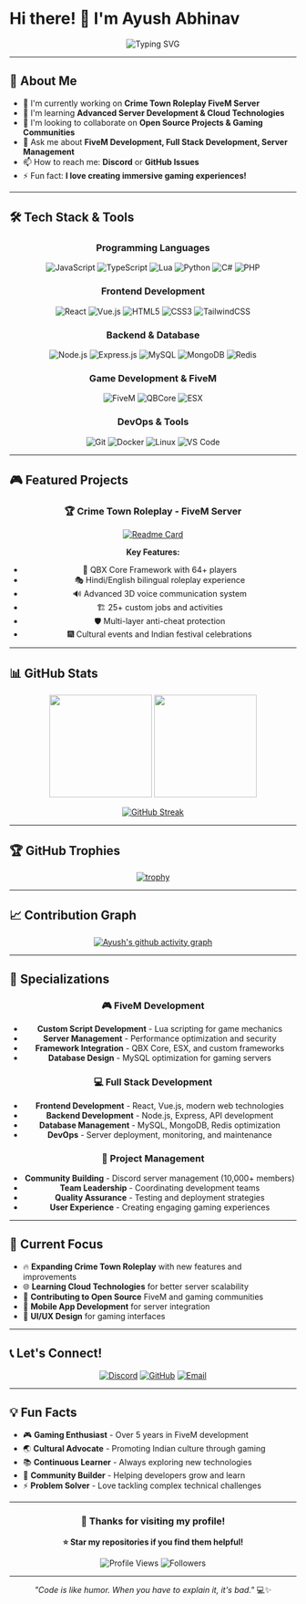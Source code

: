 # Hi there! 👋 I'm Ayush Abhinav

<div align="center">
  
  ![Typing SVG](https://readme-typing-svg.herokuapp.com?font=Fira+Code&size=24&duration=3000&pause=1000&color=00D4FF&center=true&vCenter=true&multiline=true&width=600&height=100&lines=Full+Stack+Developer+%F0%9F%9A%80;FiveM+Server+Developer+%F0%9F%8E%AE;Open+Source+Enthusiast+%F0%9F%92%BB;Always+Learning+Something+New+%F0%9F%93%9A)

</div>

---

## 🚀 About Me

- 🔭 I'm currently working on **Crime Town Roleplay FiveM Server**
- 🌱 I'm learning **Advanced Server Development & Cloud Technologies**
- 👯 I'm looking to collaborate on **Open Source Projects & Gaming Communities**
- 💬 Ask me about **FiveM Development, Full Stack Development, Server Management**
- 📫 How to reach me: **Discord** or **GitHub Issues**
- ⚡ Fun fact: **I love creating immersive gaming experiences!**

---

## 🛠️ Tech Stack & Tools

<div align="center">

### Programming Languages
![JavaScript](https://img.shields.io/badge/JavaScript-F7DF1E?style=for-the-badge&logo=javascript&logoColor=black)
![TypeScript](https://img.shields.io/badge/TypeScript-007ACC?style=for-the-badge&logo=typescript&logoColor=white)
![Lua](https://img.shields.io/badge/Lua-2C2D72?style=for-the-badge&logo=lua&logoColor=white)
![Python](https://img.shields.io/badge/Python-3776AB?style=for-the-badge&logo=python&logoColor=white)
![C#](https://img.shields.io/badge/C%23-239120?style=for-the-badge&logo=c-sharp&logoColor=white)
![PHP](https://img.shields.io/badge/PHP-777BB4?style=for-the-badge&logo=php&logoColor=white)

### Frontend Development
![React](https://img.shields.io/badge/React-20232A?style=for-the-badge&logo=react&logoColor=61DAFB)
![Vue.js](https://img.shields.io/badge/Vue.js-35495E?style=for-the-badge&logo=vue.js&logoColor=4FC08D)
![HTML5](https://img.shields.io/badge/HTML5-E34F26?style=for-the-badge&logo=html5&logoColor=white)
![CSS3](https://img.shields.io/badge/CSS3-1572B6?style=for-the-badge&logo=css3&logoColor=white)
![TailwindCSS](https://img.shields.io/badge/Tailwind_CSS-38B2AC?style=for-the-badge&logo=tailwind-css&logoColor=white)

### Backend & Database
![Node.js](https://img.shields.io/badge/Node.js-43853D?style=for-the-badge&logo=node.js&logoColor=white)
![Express.js](https://img.shields.io/badge/Express.js-404D59?style=for-the-badge)
![MySQL](https://img.shields.io/badge/MySQL-00000F?style=for-the-badge&logo=mysql&logoColor=white)
![MongoDB](https://img.shields.io/badge/MongoDB-4EA94B?style=for-the-badge&logo=mongodb&logoColor=white)
![Redis](https://img.shields.io/badge/Redis-DC382D?style=for-the-badge&logo=redis&logoColor=white)

### Game Development & FiveM
![FiveM](https://img.shields.io/badge/FiveM-F40000?style=for-the-badge&logo=fivem&logoColor=white)
![QBCore](https://img.shields.io/badge/QBCore-FF6B35?style=for-the-badge&logo=gamepad&logoColor=white)
![ESX](https://img.shields.io/badge/ESX-4CAF50?style=for-the-badge&logo=gamepad&logoColor=white)

### DevOps & Tools
![Git](https://img.shields.io/badge/Git-F05032?style=for-the-badge&logo=git&logoColor=white)
![Docker](https://img.shields.io/badge/Docker-2496ED?style=for-the-badge&logo=docker&logoColor=white)
![Linux](https://img.shields.io/badge/Linux-FCC624?style=for-the-badge&logo=linux&logoColor=black)
![VS Code](https://img.shields.io/badge/VS_Code-007ACC?style=for-the-badge&logo=visual-studio-code&logoColor=white)

</div>

---

## 🎮 Featured Projects

<div align="center">

### 🏆 Crime Town Roleplay - FiveM Server
[![Readme Card](https://github-readme-stats.vercel.app/api/pin/?username=ayushabhinav-dev&repo=Revival&theme=tokyonight&hide_border=true)](https://github.com/ayushabhinav-dev/Revival)

**Key Features:**
- 🌟 QBX Core Framework with 64+ players
- 🎭 Hindi/English bilingual roleplay experience
- 🔊 Advanced 3D voice communication system
- 🏗️ 25+ custom jobs and activities
- 🛡️ Multi-layer anti-cheat protection
- 🎆 Cultural events and Indian festival celebrations

</div>

---

## 📊 GitHub Stats

<div align="center">
  
  <img height="180em" src="https://github-readme-stats.vercel.app/api?username=ayushabhinav-dev&show_icons=true&theme=tokyonight&include_all_commits=true&count_private=true&hide_border=true"/>
  <img height="180em" src="https://github-readme-stats.vercel.app/api/top-langs/?username=ayushabhinav-dev&layout=compact&langs_count=8&theme=tokyonight&hide_border=true"/>

</div>

<div align="center">
  
  [![GitHub Streak](https://streak-stats.demolab.com/?user=ayushabhinav-dev&theme=tokyonight&hide_border=true)](https://git.io/streak-stats)

</div>

---

## 🏆 GitHub Trophies

<div align="center">
  
[![trophy](https://github-profile-trophy.vercel.app/?username=ayushabhinav-dev&theme=tokyonight&no-frame=true&no-bg=true&margin-w=4&column=7)](https://github.com/ryo-ma/github-profile-trophy)

</div>

---

## 📈 Contribution Graph

<div align="center">

[![Ayush's github activity graph](https://github-readme-activity-graph.vercel.app/graph?username=ayushabhinav-dev&theme=tokyo-night&hide_border=true)](https://github.com/ashutosh00710/github-readme-activity-graph)

</div>

---

## 🌟 Specializations

<div align="center">

### 🎮 FiveM Development
- **Custom Script Development** - Lua scripting for game mechanics
- **Server Management** - Performance optimization and security
- **Framework Integration** - QBX Core, ESX, and custom frameworks
- **Database Design** - MySQL optimization for gaming servers

### 💻 Full Stack Development
- **Frontend Development** - React, Vue.js, modern web technologies
- **Backend Development** - Node.js, Express, API development
- **Database Management** - MySQL, MongoDB, Redis optimization
- **DevOps** - Server deployment, monitoring, and maintenance

### 🚀 Project Management
- **Community Building** - Discord server management (10,000+ members)
- **Team Leadership** - Coordinating development teams
- **Quality Assurance** - Testing and deployment strategies
- **User Experience** - Creating engaging gaming experiences

</div>

---

## 🎯 Current Focus

- 🔥 **Expanding Crime Town Roleplay** with new features and improvements
- 🌐 **Learning Cloud Technologies** for better server scalability
- 🤝 **Contributing to Open Source** FiveM and gaming communities
- 📱 **Mobile App Development** for server integration
- 🎨 **UI/UX Design** for gaming interfaces

---

## 📞 Let's Connect!

<div align="center">

[![Discord](https://img.shields.io/badge/Discord-7289DA?style=for-the-badge&logo=discord&logoColor=white)](https://discord.gg/yGaP4CRsny)
[![GitHub](https://img.shields.io/badge/GitHub-100000?style=for-the-badge&logo=github&logoColor=white)](https://github.com/ayushabhinav-dev)
[![Email](https://img.shields.io/badge/Email-D14836?style=for-the-badge&logo=gmail&logoColor=white)](mailto:your-email@example.com)

</div>

---

## 💡 Fun Facts

- 🎮 **Gaming Enthusiast** - Over 5 years in FiveM development
- 🌏 **Cultural Advocate** - Promoting Indian culture through gaming
- 📚 **Continuous Learner** - Always exploring new technologies
- 🤝 **Community Builder** - Helping developers grow and learn
- ⚡ **Problem Solver** - Love tackling complex technical challenges

---

<div align="center">

### 🎊 Thanks for visiting my profile! 

**⭐ Star my repositories if you find them helpful!**

![Profile Views](https://komarev.com/ghpvc/?username=ayushabhinav-dev&color=blueviolet&style=for-the-badge)
![Followers](https://img.shields.io/github/followers/ayushabhinav-dev?style=for-the-badge&color=blue)

---

*"Code is like humor. When you have to explain it, it's bad."* 💻✨

</div>
